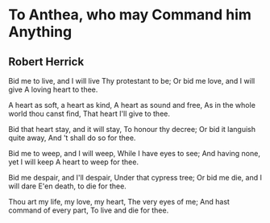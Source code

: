 # To Anthea, who may Command him Anything
## Robert Herrick
Bid me to live, and I will live
Thy protestant to be;
Or bid me love, and I will give
A loving heart to thee.

A heart as soft, a heart as kind,
A heart as sound and free,
As in the whole world thou canst find,
That heart I'll give to thee.

Bid that heart stay, and it will stay,
To honour thy decree;
Or bid it languish quite away,
And 't shall do so for thee.

Bid me to weep, and I will weep,
While I have eyes to see;
And having none, yet I will keep
A heart to weep for thee.

Bid me despair, and I'll despair,
Under that cypress tree;
Or bid me die, and I will dare
E'en death, to die for thee.

Thou art my life, my love, my heart,
The very eyes of me;
And hast command of every part,
To live and die for thee.
